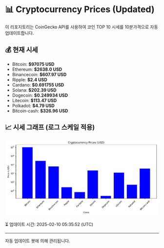 
# 📊 Cryptocurrency Prices (Updated)

이 리포지토리는 CoinGecko API를 사용하여 코인 TOP 10 시세를 10분가격으로 자동 업데이트합니다.

## 💰 현재 시세
- Bitcoin: **$97075 USD**
- Ethereum: **$2638.0 USD**
- Binancecoin: **$607.97 USD**
- Ripple: **$2.4 USD**
- Cardano: **$0.691755 USD**
- Solana: **$202.39 USD**
- Dogecoin: **$0.249934 USD**
- Litecoin: **$113.47 USD**
- Polkadot: **$4.79 USD**
- Bitcoin-cash: **$326.96 USD**

## 📈 시세 그래프 (로그 스케일 적용)
![Crypto Prices](crypto_prices.png)

⏳ 업데이트 시간: 2025-02-10 05:35:52 (UTC)

---
자동 업데이트 봇에 의해 관리됩니다.
